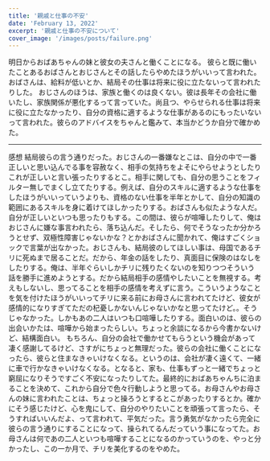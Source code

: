 ```yaml
---
title: '親戚と仕事の不安'
date: 'February 13, 2022'
excerpt: '親戚と仕事の不安について'
cover_image: '/images/posts/failure.png'
---
```


明日からおばあちゃんの妹と彼女の夫さんと働くことになる。
彼らと既に働いたことあるおばさんとおじさんとその話したらやめたほうがいいって言われた。
おばさんは、給料が低いとか、結局その仕事は将来に役に立たないって言われたりした。
おじさんのほうは、家族と働くのは良くない。彼は長年その会社に働いたし、家族関係が悪化するって言っていた。尚且つ、やらせられる仕事は将来に役に立たなかったり、自分の資格に適するような仕事があるのにもったいないって言われた。彼らのアドバイスをちゃんと鑑みて、本当かどうか自分で確かめた。
<hr></hr>
感想
結局彼らの言う通りだった。おじさんの一番嫌なとこは、自分の中で一番正しいと思い込んでる事を容赦なく、相手の気持ちをよそにやらせようとしたりこれが正しいと言い張ったりするとこ。相手に関しても、自分の思うことをフィルター無しでまくし立てたりする。例えば、自分のスキルに適するような仕事をしたほうがいいっていうよりも、資格のない仕事を半年とかして、自分の知識の範囲にあるスキルを身に着けてほしかったりする。おばさんも似たような人だ。自分が正しいといつも思ったりもする。この間は、彼らが喧嘩したりして、俺はおじさんに嫌な事言われたら、落ち込んだ。そしたら、何でそうなったか分かろうとせず、双極性障害じゃないかな？とかおばさんに聞かれて、俺はすごくショックで言葉が出なかった。おじさんも、結局彼のしてほしい事は、母国であるチリに死ぬまで居ることだ。だから、年金の話をしたり、真面目に保険のはなしをしたりする。俺は、半年ぐらいしかチリに残りたくないのを知りつつそういう話を勝手に進めようとする。だから結局相手の感情やしたいことを無視する。考えもしないし、思ってることを相手の感情を考えずに言う。こういうようなことを気を付けたほうがいいってチリに来る前にお母さんに言われてたけど、彼女が感情的になりすぎてただの杞憂しかないんじゃないかなと思ってたけど。。そうじゃなかった。しかもあの二人はいつも口喧嘩したりする。面白いのは、彼らの出会いかたは、喧嘩から始まったらしい。ちょっと余談になるから今書かないけど、結構面白い。
もちろん、自分の会社で働かせてもらうという機会があって凄く感謝してるけど、さすがにちょっと無理だった。彼らの会社に働くことになったら、彼らと住まなきゃいけなくなる。というのは、会社が凄く遠くて、一緒に車で行かなきゃいけなくなる。となると、家も、仕事もずっと一緒でちょっと窮屈になりそうですごく不安になったりしてた。最終的におばあちゃんちに泊まることを決めて、これから自分で色々行動しようと思ってる。お母さんやお母さんの妹に言われたことは、ちょっと操ろうとするとこがあったりするとか。確かにそう感じたけど、心を鬼にして、自分のやりたいことを頑張って言ったら、そうすればいいんだよ、って言われて、平気だった。言う勇気がなかったら完全に彼らの言う通りにすることになって、操られてるんだっていう事になってた。お母さんは何であの二人といつも喧嘩することになるのかっていうのを、やっと分かったし、この一か月で、チリを美化するのをやめた。